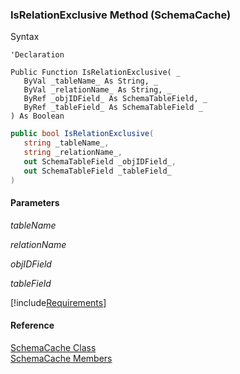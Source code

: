 ﻿### IsRelationExclusive Method (SchemaCache)

Syntax

```vbnet
'Declaration

Public Function IsRelationExclusive( _
   ByVal _tableName_ As String, _
   ByVal _relationName_ As String, _
   ByRef _objIDField_ As SchemaTableField, _
   ByRef _tableField_ As SchemaTableField _
) As Boolean
```

```csharp
public bool IsRelationExclusive( 
   string _tableName_,
   string _relationName_,
   out SchemaTableField _objIDField_,
   out SchemaTableField _tableField_
)
```

#### Parameters

_tableName_

_relationName_

_objIDField_

_tableField_

[!include[Requirements](../partials/requirements.md)]

#### Reference

[SchemaCache Class](fcSDK~FChoice.Foundation.Clarify.SchemaCache.md)  
[SchemaCache Members](fcSDK~FChoice.Foundation.Clarify.SchemaCache_members.md)